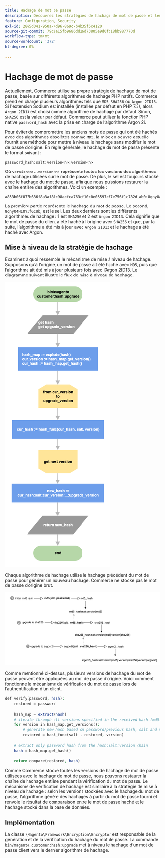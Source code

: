 ```yaml
---
title: Hachage de mot de passe
description: Découvrez les stratégies de hachage de mot de passe et leur mise en oeuvre.
feature: Configuration, Security
exl-id: 2865d041-950a-4d96-869c-b4b35f5c4120
source-git-commit: 79c8a15fb9686dd26d73805e9d0fd18bb987770d
workflow-type: tm+mt
source-wordcount: '372'
ht-degree: 0%

---
```


# Hachage de mot de passe

Actuellement, Commerce utilise sa propre stratégie de hachage de mot de passe, basée sur différents algorithmes de hachage PHP natifs. Commerce prend en charge plusieurs algorithmes tels que `MD5`, `SHA256` ou `Argon 2ID13`. Si l&#39;extension Sodium est installée (installée par défaut en PHP 7.3), alors `Argon 2ID13` est choisi comme algorithme de hachage par défaut. Sinon, `SHA256` est la valeur par défaut. Commerce peut utiliser la fonction PHP native `password_hash` avec la prise en charge de l’algorithme Argon 2i.

Pour éviter de compromettre les anciens mots de passe qui ont été hachés avec des algorithmes obsolètes comme `MD5`, la mise en oeuvre actuelle fournit une méthode pour mettre à niveau le hachage sans modifier le mot de passe d’origine. En règle générale, le hachage du mot de passe présente le format suivant :

```text
password_hash:salt:version<n>:version<n>
```

Où `version<n>`...`version<n>` représente toutes les versions des algorithmes de hachage utilisées sur le mot de passe. De plus, le sel est toujours stocké avec le hachage du mot de passe, afin que nous puissions restaurer la chaîne entière des algorithmes. Voici un exemple :

```text
a853b06f077b686f8a3af80c98acfca763cf10c0e03597c67e756f1c782d1ab0:8qnyO4H1OYIfGCUb:1:2
```

La première partie représente le hachage du mot de passe. Le second, `8qnyO4H1OYIfGCUb`, est le sel. Les deux derniers sont les différents algorithmes de hachage : 1 est `SHA256` et 2 est `Argon 2ID13`. Cela signifie que le mot de passe du client a été haché à l’origine avec `SHA256` et que, par la suite, l’algorithme a été mis à jour avec `Argon 2ID13` et le hachage a été haché avec Argon.

## Mise à niveau de la stratégie de hachage

Examinez à quoi ressemble le mécanisme de mise à niveau de hachage. Supposons qu’à l’origine, un mot de passe ait été haché avec `MD5`, puis que l’algorithme ait été mis à jour plusieurs fois avec l’Argon 2ID13. Le diagramme suivant illustre le flux de mise à niveau de hachage.

![Workflow de mise à niveau de hachage](../../assets/configuration/hash-upgrade-algorithm.png)

Chaque algorithme de hachage utilise le hachage précédent du mot de passe pour générer un nouveau hachage. Commerce ne stocke pas le mot de passe d’origine brut.

![Stratégie de mise à niveau de hachage](../../assets/configuration/hash-upgrade-strategy.png)

Comme mentionné ci-dessus, plusieurs versions de hachage du mot de passe peuvent être appliquées au mot de passe d’origine.
Voici comment fonctionne le mécanisme de vérification du mot de passe lors de l’authentification d’un client.

```php
def verify(password, hash):
    restored = password

    hash_map = extract(hash)
    # iterate through all versions specified in the received hash [md5, sha256, argon2id13]
    for version in hash_map.get_versions():
        # generate new hash based on password/previous hash, salt and version
        restored = hash_func(salt . restored, version)

    # extract only password hash from the hash:salt:version chain
    hash = hash_map.get_hash()

    return compare(restored, hash)
```

Comme Commerce stocke toutes les versions de hachage de mot de passe utilisées avec le hachage de mot de passe, nous pouvons restaurer la chaîne de hachage entière pendant la vérification du mot de passe. Le mécanisme de vérification de hachage est similaire à la stratégie de mise à niveau de hachage : selon les versions stockées avec le hachage du mot de passe, l’algorithme génère des hachages à partir du mot de passe fourni et renvoie le résultat de comparaison entre le mot de passe haché et le hachage stocké dans la base de données.

## Implémentation

La classe `\Magento\Framework\Encryption\Encryptor` est responsable de la génération et de la vérification du hachage du mot de passe. La commande [`bin/magento customer:hash:upgrade`](https://experienceleague.adobe.com/en/docs/commerce-operations/tools/cli-reference/commerce-on-premises#customerhashupgrade) met à niveau le hachage d’un mot de passe client vers le dernier algorithme de hachage.
